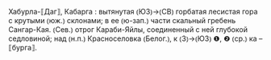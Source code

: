 ---
---

Хабурла-⟦Даг⟧, Кабарга
: вытянутая ⦅ЮЗ⦆→⦅СВ⦆ горбатая лесистая гора с крутыми ⦅юж.⦆ склонами; в ее ⦅ю-зап.⦆ части скальный гребень Сангар-Кая. ⦅Сев.⦆ отрог Караби-Яйлы, соединенный с ней глубокой седловиной; над ⦅н.п.⦆ Красноселовка ⦅Белог.⦆, к ⦅З⦆→⦅ЮЗ⦆ ❶, ❷ ⦅ср.⦆ ка – ⟦бурга⟧.

